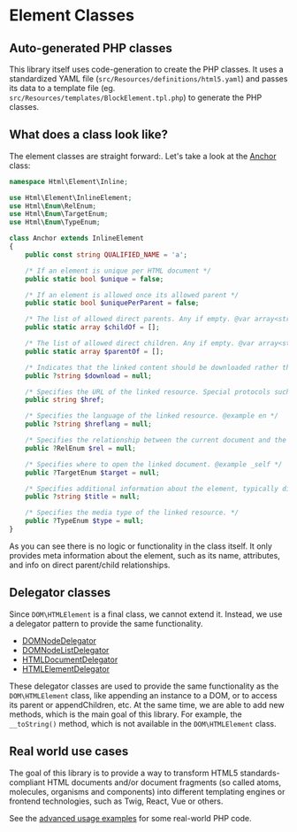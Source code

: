 # Element Classes

## Auto-generated PHP classes

This library itself uses code-generation to create the PHP classes. It uses a standardized YAML file (`src/Resources/definitions/html5.yaml`) and passes its data to a template file (eg. `src/Resources/templates/BlockElement.tpl.php`) to generate the PHP classes.

## What does a class look like?

The element classes are straight forward:. Let's take a look at the [Anchor](https://github.com/vardumper/extended-htmldocument/blob/main//src/Element/Inline/Anchor.php) class:

```php
namespace Html\Element\Inline;

use Html\Element\InlineElement;
use Html\Enum\RelEnum;
use Html\Enum\TargetEnum;
use Html\Enum\TypeEnum;

class Anchor extends InlineElement
{
    public const string QUALIFIED_NAME = 'a';

    /* If an element is unique per HTML document */
    public static bool $unique = false;

    /* If an element is allowed once its allowed parent */
    public static bool $uniquePerParent = false;

    /* The list of allowed direct parents. Any if empty. @var array<string> */
    public static array $childOf = [];

    /* The list of allowed direct children. Any if empty. @var array<string> */
    public static array $parentOf = [];

    /* Indicates that the linked content should be downloaded rather than displayed. @example filename.pdf */
    public ?string $download = null;

    /* Specifies the URL of the linked resource. Special protocols such as mailto: or tel: can be used @required */
    public string $href;

    /* Specifies the language of the linked resource. @example en */
    public ?string $hreflang = null;

    /* Specifies the relationship between the current document and the linked document. */
    public ?RelEnum $rel = null;

    /* Specifies where to open the linked document. @example _self */
    public ?TargetEnum $target = null;

    /* Specifies additional information about the element, typically displayed as a tooltip. */
    public ?string $title = null;

    /* Specifies the media type of the linked resource. */
    public ?TypeEnum $type = null;
}
```

As you can see there is no logic or functionality in the class itself. It only provides meta information about the element, such as its name, attributes, and info on direct parent/child relationships.

## Delegator classes

Since `DOM\HTMLElement` is a final class, we cannot extend it. Instead, we use a delegator pattern to provide the same functionality.

* [DOMNodeDelegator](https://github.com/vardumper/extended-htmldocument/blob/main//src/Delegator/DOMNodeDelegator.php)
* [DOMNodeListDelegator](https://github.com/vardumper/extended-htmldocument/blob/main//src/Delegator/DOMNodeListDelegator.php)
* [HTMLDocumentDelegator](https://github.com/vardumper/extended-htmldocument/blob/main//src/Delegator/HTMLDocumentDelegator.php)
* [HTMLElementDelegator](https://github.com/vardumper/extended-htmldocument/blob/main//src/Delegator/HTMLElementDelegator.php)

These delegator classes are used to provide the same functionality as the `DOM\HTMLElement` class, like appending an instance to a DOM, or to access its parent or appendChildren, etc.
At the same time, we are able to add new methods, which is the main goal of this library. For example, the `__toString()` method, which is not available in the `DOM\HTMLElement` class.

## Real world use cases
The goal of this library is to provide a way to transform HTML5 standards-compliant HTML documents and/or document fragments (so called atoms, molecules, organisms and components) into different templating engines or frontend technologies, such as Twig, React, Vue or others.

See the [advanced usage examples](./advanced-examples) for some real-world PHP code.
